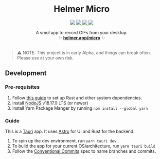 <p align="center">

<h1 align="center">Helmer Micro</h1>

<p align="center">
  <img src="https://img.shields.io/static/v1?label=Stage&message=Alpha&color=2BB4AB" />
  <a href="https://www.gnu.org/licenses/agpl-3.0">
    <img src="https://img.shields.io/static/v1?label=Licence&message=AGPL%20v3&color=000" />
  </a>
  <a href="https://twitter.com/helmerapp">
    <img src="https://img.shields.io/badge/Twitter-00acee?logo=twitter&logoColor=white" />
  </a>
  <img src="https://img.shields.io/github/stars/clearlysid/helmer-micro" />
</p>

  <p align="center">
A smol app to record GIFs from your desktop.<br>
✨ <a href="https://www.helmer.app/micro"><b>helmer.app/micro</b></a> ✨<br><br>
</p>

> ⚠️ NOTE: This project is in early Alpha, and things can break often. Please use at your own risk.

## Development

### Pre-requisites

1. Follow [this guide](https://tauri.app/v1/guides/getting-started/prerequisites) to set up Rust and other system dependencies.
2. Install [NodeJS](https://nodejs.org/en) v18.17.0 LTS (or newer)
3. Install Yarn Package Manger by running `npm install --global yarn`

### Guide

This is a [Tauri](https://tauri.app) app. It uses [Astro](https://astro.build) for UI and Rust for the backend.

1. To spin up the dev environment, run `yarn tauri dev`
2. To build the app for your current OS/architecture, run `yarn tauri build`
3. Follow the [Conventional Commits](https://www.conventionalcommits.org/en/v1.0.0/#specification) spec to name branches and commits.
